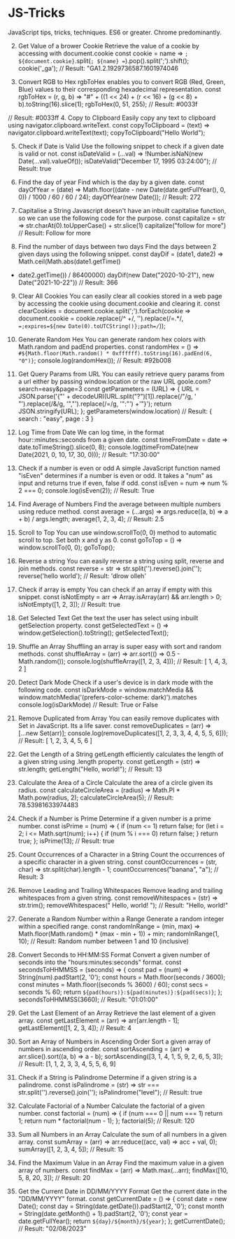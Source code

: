 # JS-Tricks
JavaScript tips, tricks, techniques.  ES6 or greater. Chrome predominantly.

2. Get Value of a brower Cookie
Retrieve the value of a cookie by accessing with document.cookie
const cookie = name => `; ${document.cookie}`.split(`; ${name}
=`).pop().split(';').shift();
cookie('_ga');
// Result: "GA1.2.1929736587.1601974046

3. Convert RGB to Hex
rgbToHex enables you to convert RGB (Red, Green, Blue) values to their
corresponding hexadecimal representation.
const rgbToHex = (r, g, b) =>
"#" + ((1 << 24) + (r << 16) + (g << 8) +
b).toString(16).slice(1);
rgbToHex(0, 51, 255);
// Result: #0033f

// Result: #0033ff
4. Copy to Clipboard
Easily copy any text to clipboard using navigator.clipboard.writeText.
const copyToClipboard = (text) =>
navigator.clipboard.writeText(text);
copyToClipboard("Hello World");

5. Check if Date is Valid
Use the following snippet to check if a given date is valid or not.
const isDateValid = (...val) => !Number.isNaN(new
Date(...val).valueOf());
isDateValid("December 17, 1995 03:24:00");
// Result: true

6. Find the day of year
Find which is the day by a given date.
const dayOfYear = (date) =>
Math.floor((date - new Date(date.getFullYear(), 0, 0)) / 1000 / 60 / 60
/ 24);
dayOfYear(new Date()); // Result: 272
7. Capitalise a String
Javascript doesn't have an inbuilt capitalise function, so we can use the
following code for the purpose.
const capitalize = str => str.charAt(0).toUpperCase() + str.slice(1)
capitalize("follow for more")
// Result: Follow for more
8. Find the number of days between two
days
Find the days between 2 given days using the following snippet.
const dayDif = (date1, date2) => Math.ceil(Math.abs(date1.getTime()
- date2.getTime()) / 86400000)
dayDif(new Date("2020-10-21"), new Date("2021-10-22"))
// Result: 366
9. Clear All Cookies
You can easily clear all cookies stored in a web page by accessing the
cookie using document.cookie and clearing it.
const clearCookies = document.cookie.split(';').forEach(cookie =>
document.cookie = cookie.replace(/^ +/, '').replace(/=.*/,
`=;expires=${new Date(0).toUTCString()};path=/`));
10. Generate Random Hex
You can generate random hex colors with Math.random and padEnd
properties.
const randomHex = () => `#${Math.floor(Math.random() *
0xffffff).toString(16).padEnd(6, "0")}`;
console.log(randomHex());
// Result: #92b008

11. Get Query Params from URL
You can easily retrieve query params from a url either by passing
window.location or the raw URL goole.com?search=easy&page=3
const getParameters = (URL) => {
URL = JSON.parse('{"' + decodeURI(URL.split("?")[1]).replace(/"/g, '\
\"').replace(/&/g, '","').replace(/=/g, '":"') +'"}');
return JSON.stringify(URL);
};
getParameters(window.location)
// Result: { search : "easy", page : 3 }

12. Log Time from Date
We can log time, in the format hour::minutes::seconds from a given
date.
const timeFromDate = date => date.toTimeString().slice(0, 8);
console.log(timeFromDate(new Date(2021, 0, 10, 17, 30, 0)));
// Result: "17:30:00"
13. Check if a number is even or odd
A simple JavaScript function named "isEven" determines if a number is
even or odd. It takes a "num" as input and returns true if even, false if
odd.
const isEven = num => num % 2 === 0;
console.log(isEven(2));
// Result: True
14. Find Average of Numbers
Find the average between multiple numbers using reduce method.
const average = (...args) => args.reduce((a, b) => a + b) /
args.length;
average(1, 2, 3, 4);
// Result: 2.5
15. Scroll to Top
You can use window.scrollTo(0, 0) method to automatic scroll to top.
Set both x and y as 0.
const goToTop = () => window.scrollTo(0, 0);
goToTop();
16. Reverse a string
You can easily reverse a string using split, reverse and join methods.
const reverse = str => str.split('').reverse().join('');
reverse('hello world');
// Result: 'dlrow olleh'
17. Check if array is empty
You can check if an array if empty with this snippet.
const isNotEmpty = arr => Array.isArray(arr) && arr.length > 0;
isNotEmpty([1, 2, 3]);
// Result: true
18. Get Selected Text
Get the text the user has select using inbuilt getSelection property.
const getSelectedText = () => window.getSelection().toString();
getSelectedText();
19. Shuffle an Array
Shuffling an array is super easy with sort and random methods.
const shuffleArray = (arr) => arr.sort(() => 0.5 - Math.random());
console.log(shuffleArray([1, 2, 3, 4]));
// Result: [ 1, 4, 3, 2 ]
20. Detect Dark Mode
Check if a user's device is in dark mode with the following code.
const isDarkMode = window.matchMedia &&
window.matchMedia('(prefers-color-scheme: dark)').matches
console.log(isDarkMode) // Result: True or False

21. Remove Duplicated from Array
You can easily remove duplicates with Set in JavaScript. Its a life saver.
const removeDuplicates = (arr) => [...new Set(arr)];
console.log(removeDuplicates([1, 2, 3, 3, 4, 4, 5, 5, 6]));
// Result: [ 1, 2, 3, 4, 5, 6 ]
22. Get the Length of a String
getLength efficiently calculates the length of a given string using .length
property.
const getLength = (str) => str.length;
getLength("Hello, world!");
// Result: 13
23. Calculate the Area of a Circle
Calculate the area of a circle given its radius.
const calculateCircleArea = (radius) => Math.PI * Math.pow(radius,
2);
calculateCircleArea(5);
// Result: 78.53981633974483
24. Check if a Number is Prime
Determine if a given number is a prime number.
const isPrime = (num) => {
if (num <= 1) return false;
for (let i = 2; i <= Math.sqrt(num); i++) {
if (num % i === 0) return false;
}
return true;
};
isPrime(13);
// Result: true
25. Count Occurrences of a Character in a
String
Count the occurrences of a specific character in a given string.
const countOccurrences = (str, char) => str.split(char).length - 1;
countOccurrences("banana", "a");
// Result: 3
26. Remove Leading and Trailing
Whitespaces
Remove leading and trailing whitespaces from a given string.
const removeWhitespaces = (str) => str.trim();
removeWhitespaces(" Hello, world! ");
// Result: "Hello, world!"
27. Generate a Random Number within a
Range
Generate a random integer within a specified range.
const randomInRange = (min, max) => Math.floor(Math.random() *
(max - min + 1)) + min;
randomInRange(1, 10);
// Result: Random number between 1 and 10 (inclusive)

28. Convert Seconds to HH:MM:SS Format
Convert a given number of seconds into the "hours:minutes:seconds"
format.
const secondsToHHMMSS = (seconds) => {
const pad = (num) => String(num).padStart(2, '0');
const hours = Math.floor(seconds / 3600);
const minutes = Math.floor((seconds % 3600) / 60);
const secs = seconds % 60;
return `${pad(hours)}:${pad(minutes)}:${pad(secs)}`;
};
secondsToHHMMSS(3660); // Result: "01:01:00"
29. Get the Last Element of an Array
Retrieve the last element of a given array.
const getLastElement = (arr) => arr[arr.length - 1];
getLastElement([1, 2, 3, 4]);
// Result: 4
30. Sort an Array of Numbers in Ascending
Order
Sort a given array of numbers in ascending order.
const sortAscending = (arr) => arr.slice().sort((a, b) => a - b);
sortAscending([3, 1, 4, 1, 5, 9, 2, 6, 5, 3]);
// Result: [1, 1, 2, 3, 3, 4, 5, 5, 6, 9]
31. Check if a String is Palindrome
Determine if a given string is a palindrome.
const isPalindrome = (str) => str === str.split('').reverse().join('');
isPalindrome("level");
// Result: true
32. Calculate Factorial of a Number
Calculate the factorial of a given number.
const factorial = (num) => {
if (num === 0 || num === 1) return 1;
return num * factorial(num - 1);
};
factorial(5);
// Result: 120
33. Sum all Numbers in an Array
Calculate the sum of all numbers in a given array.
const sumArray = (arr) => arr.reduce((acc, val) => acc + val, 0);
sumArray([1, 2, 3, 4, 5]);
// Result: 15
34. Find the Maximum Value in an Array
Find the maximum value in a given array of numbers.
const findMax = (arr) => Math.max(...arr);
findMax([10, 5, 8, 20, 3]);
// Result: 20
35. Get the Current Date in DD/MM/YYYY
Format
Get the current date in the "DD/MM/YYYY" format.
const getCurrentDate = () => {
const date = new Date();
const day = String(date.getDate()).padStart(2, '0');
const month = String(date.getMonth() + 1).padStart(2, '0');
const year = date.getFullYear();
return `${day}/${month}/${year}`;
};
getCurrentDate(); // Result: "02/08/2023"

